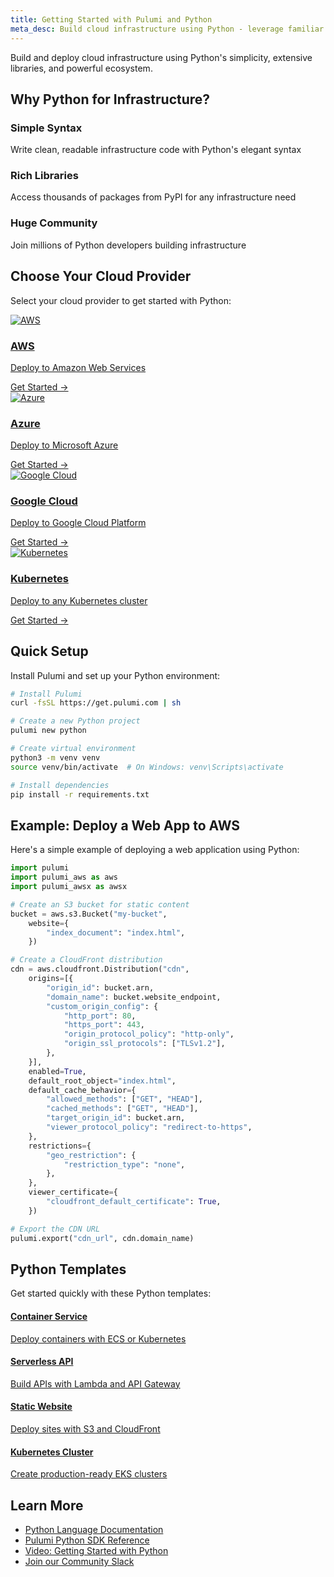 ```yaml
---
title: Getting Started with Pulumi and Python
meta_desc: Build cloud infrastructure using Python - leverage familiar syntax, rich libraries, and powerful tooling
---
```


Build and deploy cloud infrastructure using Python's simplicity, extensive libraries, and powerful ecosystem.

## Why Python for Infrastructure?

<div class="grid grid-cols-1 md:grid-cols-3 gap-6 mb-12">
    <div class="p-6 bg-blue-50 rounded-lg">
        <i class="fas fa-code text-2xl text-blue-600 mb-3"></i>
        <h3 class="font-semibold mb-2">Simple Syntax</h3>
        <p class="text-sm text-gray-700">Write clean, readable infrastructure code with Python's elegant syntax</p>
    </div>
    <div class="p-6 bg-blue-50 rounded-lg">
        <i class="fas fa-layer-group text-2xl text-blue-600 mb-3"></i>
        <h3 class="font-semibold mb-2">Rich Libraries</h3>
        <p class="text-sm text-gray-700">Access thousands of packages from PyPI for any infrastructure need</p>
    </div>
    <div class="p-6 bg-blue-50 rounded-lg">
        <i class="fas fa-users text-2xl text-blue-600 mb-3"></i>
        <h3 class="font-semibold mb-2">Huge Community</h3>
        <p class="text-sm text-gray-700">Join millions of Python developers building infrastructure</p>
    </div>
</div>

## Choose Your Cloud Provider

Select your cloud provider to get started with Python:

<div class="grid grid-cols-1 md:grid-cols-2 lg:grid-cols-4 gap-6 mt-8 mb-12">
    <a href="/docs/iac/get-started/aws/" class="block p-6 bg-white rounded-lg shadow hover:shadow-lg transition-shadow border border-gray-200">
        <img src="/logos/pkg/aws.svg" alt="AWS" class="h-12 mb-4">
        <h3 class="text-lg font-semibold mb-2">AWS</h3>
        <p class="text-sm text-gray-600">Deploy to Amazon Web Services</p>
        <div class="mt-4 text-blue-600 font-medium">Get Started →</div>
    </a>
    <a href="/docs/iac/get-started/azure/" class="block p-6 bg-white rounded-lg shadow hover:shadow-lg transition-shadow border border-gray-200">
        <img src="/logos/pkg/azure.svg" alt="Azure" class="h-12 mb-4">
        <h3 class="text-lg font-semibold mb-2">Azure</h3>
        <p class="text-sm text-gray-600">Deploy to Microsoft Azure</p>
        <div class="mt-4 text-blue-600 font-medium">Get Started →</div>
    </a>
    <a href="/docs/iac/get-started/gcp/" class="block p-6 bg-white rounded-lg shadow hover:shadow-lg transition-shadow border border-gray-200">
        <img src="/logos/pkg/gcp.svg" alt="Google Cloud" class="h-12 mb-4">
        <h3 class="text-lg font-semibold mb-2">Google Cloud</h3>
        <p class="text-sm text-gray-600">Deploy to Google Cloud Platform</p>
        <div class="mt-4 text-blue-600 font-medium">Get Started →</div>
    </a>
    <a href="/docs/iac/get-started/kubernetes/" class="block p-6 bg-white rounded-lg shadow hover:shadow-lg transition-shadow border border-gray-200">
        <img src="/logos/pkg/kubernetes.svg" alt="Kubernetes" class="h-12 mb-4">
        <h3 class="text-lg font-semibold mb-2">Kubernetes</h3>
        <p class="text-sm text-gray-600">Deploy to any Kubernetes cluster</p>
        <div class="mt-4 text-blue-600 font-medium">Get Started →</div>
    </a>
</div>

## Quick Setup

Install Pulumi and set up your Python environment:

```bash
# Install Pulumi
curl -fsSL https://get.pulumi.com | sh

# Create a new Python project
pulumi new python

# Create virtual environment
python3 -m venv venv
source venv/bin/activate  # On Windows: venv\Scripts\activate

# Install dependencies
pip install -r requirements.txt
```

## Example: Deploy a Web App to AWS

Here's a simple example of deploying a web application using Python:

```python
import pulumi
import pulumi_aws as aws
import pulumi_awsx as awsx

# Create an S3 bucket for static content
bucket = aws.s3.Bucket("my-bucket",
    website={
        "index_document": "index.html",
    })

# Create a CloudFront distribution
cdn = aws.cloudfront.Distribution("cdn",
    origins=[{
        "origin_id": bucket.arn,
        "domain_name": bucket.website_endpoint,
        "custom_origin_config": {
            "http_port": 80,
            "https_port": 443,
            "origin_protocol_policy": "http-only",
            "origin_ssl_protocols": ["TLSv1.2"],
        },
    }],
    enabled=True,
    default_root_object="index.html",
    default_cache_behavior={
        "allowed_methods": ["GET", "HEAD"],
        "cached_methods": ["GET", "HEAD"],
        "target_origin_id": bucket.arn,
        "viewer_protocol_policy": "redirect-to-https",
    },
    restrictions={
        "geo_restriction": {
            "restriction_type": "none",
        },
    },
    viewer_certificate={
        "cloudfront_default_certificate": True,
    })

# Export the CDN URL
pulumi.export("cdn_url", cdn.domain_name)
```

## Python Templates

Get started quickly with these Python templates:

<div class="grid grid-cols-1 md:grid-cols-2 gap-4 mt-8">
    <a href="/templates/container-service/aws/" class="flex items-center p-4 bg-gray-50 rounded-lg hover:bg-gray-100">
        <i class="fas fa-ship text-xl text-blue-500 mr-4"></i>
        <div>
            <h4 class="font-semibold">Container Service</h4>
            <p class="text-sm text-gray-600">Deploy containers with ECS or Kubernetes</p>
        </div>
    </a>
    <a href="/templates/serverless-application/aws/" class="flex items-center p-4 bg-gray-50 rounded-lg hover:bg-gray-100">
        <i class="fas fa-bolt text-xl text-yellow-500 mr-4"></i>
        <div>
            <h4 class="font-semibold">Serverless API</h4>
            <p class="text-sm text-gray-600">Build APIs with Lambda and API Gateway</p>
        </div>
    </a>
    <a href="/templates/static-website/aws/" class="flex items-center p-4 bg-gray-50 rounded-lg hover:bg-gray-100">
        <i class="fas fa-globe text-xl text-purple-500 mr-4"></i>
        <div>
            <h4 class="font-semibold">Static Website</h4>
            <p class="text-sm text-gray-600">Deploy sites with S3 and CloudFront</p>
        </div>
    </a>
    <a href="/templates/kubernetes/aws/" class="flex items-center p-4 bg-gray-50 rounded-lg hover:bg-gray-100">
        <i class="fas fa-dharmachakra text-xl text-green-500 mr-4"></i>
        <div>
            <h4 class="font-semibold">Kubernetes Cluster</h4>
            <p class="text-sm text-gray-600">Create production-ready EKS clusters</p>
        </div>
    </a>
</div>

## Learn More

- [Python Language Documentation](/docs/iac/concepts/languages/python/)
- [Pulumi Python SDK Reference](https://www.pulumi.com/registry/)
- [Video: Getting Started with Python](https://www.youtube.com/watch?v=example)
- [Join our Community Slack](https://slack.pulumi.com)
